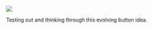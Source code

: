 ![](https://db-feed.s3.amazonaws.com/legacy/Screen_Shot_2017-07-09_at_3_18_22_PM-1499627945711.png)

Testing out and thinking through this evolving button idea.
